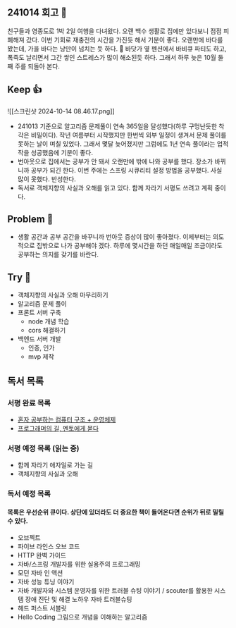 ## 241014 회고 💬
친구들과 영종도로 1박 2일 여행을 다녀왔다. 오랜 백수 생활로 집에만 있다보니 점점 피폐해져 갔다. 이번 기회로 재충전의 시간을 가진듯 해서 기분이 좋다. 오랜만에 바다를 봤는데, 가을 바다는 낭만이 넘치는 듯 하다. 🌊 바닷가 옆 펜션에서 바비큐 파티도 하고, 폭죽도 날리면서 그간 쌓인 스트레스가 많이 해소된듯 하다. 그래서 하루 늦은 10월 둘 째 주를 되돌아 본다.

## Keep 👍
![[스크린샷 2024-10-14 08.46.17.png]]
- 241013 기준으로 알고리즘 문제풀이 연속 365일을 달성했다(하루 구멍난듯한 착각은 비밀이다). 작년 여름부터 시작했지만 한번씩 외부 일정이 생겨서 문제 풀이를 못하는 날이 며칠 있었다. 그래서 몇달 늦어졌지만 그럼에도 1년 연속 풀이라는 업적작을 성공했음에 기분이 좋다. 
- 번아웃으로 집에서는 공부가 안 돼서 오랜만에 밖에 나와 공부를 했다. 장소가 바뀌니까 공부가 되긴 한다. 이번 주에는 스프링 시큐리티 설정 방법을 공부했다. 사실 많이 못했다. 반성한다.
- 독서로 객체지향의 사실과 오해를 읽고 있다. 함께 자라기 서평도 쓰려고 계획 중이다.

## Problem 🤢
- 생활 공간과 공부 공간을 바꾸니까 번아웃 증상이 많이 좋아졌다. 이제부터는 의도적으로 집밖으로 나가 공부해야 겠다. 하루에 몇시간을 하던 매일매일 조금이라도 공부하는 의지를 갖기를 바란다.

## Try 🧚
- 객체지향의 사실과 오해 마무리하기
- 알고리즘 문제 풀이 
- 프론트 서버 구축
	- node 개념 학습
	- cors 해결하기
- 백엔드 서버 개발
	- 인증, 인가
	- mvp 제작

## 독서 목록

### 서평 완료 목록
- [혼자 공부하는 컴퓨터 구조 + 운영체제](https://velog.io/@regular_jk_kim/혼자-공부하는-컴퓨터-구조-운영체제-를-읽고)
- [프로그래머의 길, 멘토에게 묻다](https://velog.io/@regular_jk_kim/프로그래머의-길-멘토에게-묻다-를-읽고-24jpq345)

###  서평 예정 목록 (읽는 중) 
- 함께 자라기 애자일로 가는 길
- 객체지향의 사실과 오해

### 독서 예정 목록
#### 목록은 우선순위 큐이다. 상단에 있더라도 더 중요한 책이 들어온다면 순위가 뒤로 밀릴 수 있다.
- 오브젝트
- 파이브 라인스 오브 코드
- HTTP 완벽 가이드
- 자바/스프링 개발자를 위한 실용주의 프로그래밍
- 모던 자바 인 액션
- 자바 성능 튜닝 이야기 
- 자바 개발자와 시스템 운영자를 위한 트러블 슈팅 이야기 / scouter를 활용한 시스템 장애 진단 및 해결 노하우 자바 트러블슈팅
- 헤드 퍼스트 서블릿
- Hello Coding 그림으로 개념을 이해하는 알고리즘


